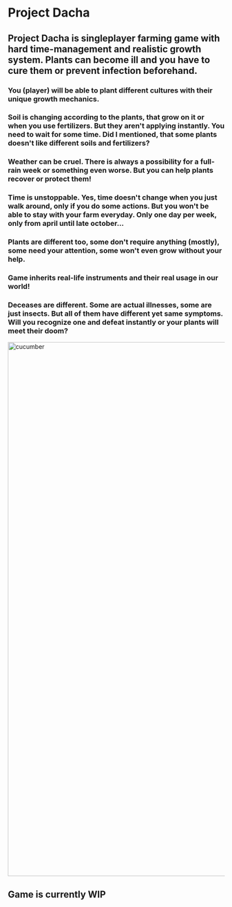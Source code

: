 # Project Dacha #
## Project Dacha is singleplayer farming game with hard time-management and realistic growth system. Plants can become ill and you have to cure them or prevent infection beforehand.

### You (player) will be able to plant different cultures with their unique growth mechanics.
### Soil is changing according to the plants, that grow on it or when you use fertilizers. But they aren't applying instantly. You need to wait for some time. Did I mentioned, that some plants doesn't like different soils and fertilizers?
### Weather can be cruel. There is always a possibility for a full-rain week or something even worse. But you can help plants recover or protect them!
### Time is unstoppable. Yes, time doesn't change when you just walk around, only if you do some actions. But you won't be able to stay with your farm everyday. Only one day per week, only from april until late october...
### Plants are different too, some don't require anything (mostly), some need your attention, some won't even grow without your help.
### Game inherits real-life instruments and their real usage in our world!
### Deceases are different. Some are actual illnesses, some are just insects. But all of them have different yet same symptoms. Will you recognize one and defeat instantly or your plants will meet their doom? 

<img width="1743" height="1237" alt="cucumber" src="https://github.com/user-attachments/assets/bf2b23c1-85df-4e40-a27c-6577573d1d32" />

## Game is currently WIP ##
